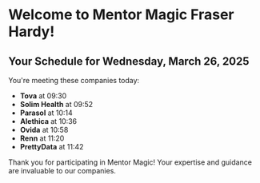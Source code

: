# Welcome to Mentor Magic Fraser Hardy!

## Your Schedule for Wednesday, March 26, 2025

You're meeting these companies today:

- **Tova** at 09:30
- **Solim Health** at 09:52
- **Parasol** at 10:14
- **Alethica** at 10:36
- **Ovida** at 10:58
- **Renn** at 11:20
- **PrettyData** at 11:42


Thank you for participating in Mentor Magic! Your expertise and guidance are invaluable to our companies.
